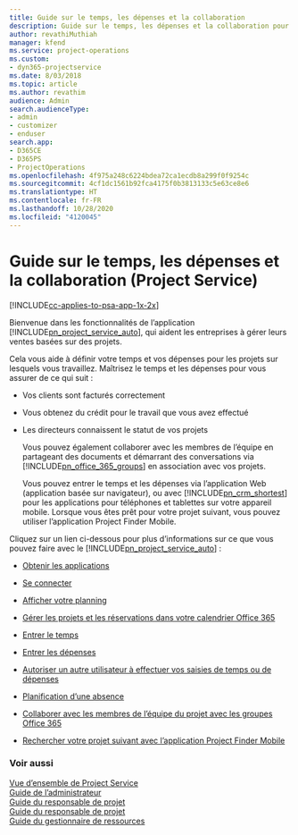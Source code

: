 ```yaml
---
title: Guide sur le temps, les dépenses et la collaboration
description: Guide sur le temps, les dépenses et la collaboration pour Project Service
author: revathiMuthiah
manager: kfend
ms.service: project-operations
ms.custom:
- dyn365-projectservice
ms.date: 8/03/2018
ms.topic: article
ms.author: revathim
audience: Admin
search.audienceType:
- admin
- customizer
- enduser
search.app:
- D365CE
- D365PS
- ProjectOperations
ms.openlocfilehash: 4f975a248c6224bdea72ca1ecdb8a299f0f9254c
ms.sourcegitcommit: 4cf1dc1561b92fca4175f0b3813133c5e63ce8e6
ms.translationtype: HT
ms.contentlocale: fr-FR
ms.lasthandoff: 10/28/2020
ms.locfileid: "4120045"
---
```

# <a name="time-expense-and-collaboration-guide-project-service"></a>Guide sur le temps, les dépenses et la collaboration (Project Service)

[!INCLUDE[cc-applies-to-psa-app-1x-2x](../includes/cc-applies-to-psa-app-1x-2x.md)]

Bienvenue dans les fonctionnalités de l’application [!INCLUDE[pn_project_service_auto](../includes/pn-project-service-auto.md)], qui aident les entreprises à gérer leurs ventes basées sur des projets. 
  
 Cela vous aide à définir votre temps et vos dépenses pour les projets sur lesquels vous travaillez. Maîtrisez le temps et les dépenses pour vous assurer de ce qui suit :  
  
- Vos clients sont facturés correctement  
  
- Vous obtenez du crédit pour le travail que vous avez effectué  
  
- Les directeurs connaissent le statut de vos projets  
  
  Vous pouvez également collaborer avec les membres de l’équipe en partageant des documents et démarrant des conversations via [!INCLUDE[pn_office_365_groups](../includes/pn-office-365-groups.md)] en association avec vos projets.  
  
  Vous pouvez entrer le temps et les dépenses via l’application Web (application basée sur navigateur), ou avec [!INCLUDE[pn_crm_shortest](../includes/pn-crm-shortest.md)] pour les applications pour téléphones et tablettes sur votre appareil mobile. Lorsque vous êtes prêt pour votre projet suivant, vous pouvez utiliser l’application Project Finder Mobile.  
  
Cliquez sur un lien ci-dessous pour plus d’informations sur ce que vous pouvez faire avec le [!INCLUDE[pn_project_service_auto](../includes/pn-project-service-auto.md)] :  
  
-   [Obtenir les applications](../psa/get-apps.md)  
  
-   [Se connecter](../psa/sign-in.md)  
  
-   [Afficher votre planning](../psa/view-schedule.md)  
  
-   [Gérer les projets et les réservations dans votre calendrier Office 365](../psa/manage-project-bookings-office-365-calendar.md)  
  
-   [Entrer le temps](../psa/enter-time.md)  
  
-   [Entrer les dépenses](../psa/enter-expenses.md)  
  
-   [Autoriser un autre utilisateur à effectuer vos saisies de temps ou de dépenses](../psa/allow-someone-else-enter-time-entry-expense.md)  
  
-   [Planification d’une absence](../psa/schedule-time-off.md)  
  
-   [Collaborer avec les membres de l’équipe du projet avec les groupes Office 365](../psa/collaborate-project-team-members-office-365-groups.md)  
  
-   [Rechercher votre projet suivant avec l’application Project Finder Mobile](../psa/find-next-project-finder-mobile-app.md)  
  
### <a name="see-also"></a>Voir aussi  
 [Vue d’ensemble de Project Service](../psa/overview.md)   
 [Guide de l’administrateur](../psa/admin-guide.md)   
 [Guide du responsable de projet](../psa/account-manager-guide.md)   
 [Guide du responsable de projet](../psa/project-manager-guide.md)   
 [Guide du gestionnaire de ressources](../psa/resource-manager-guide.md)   
